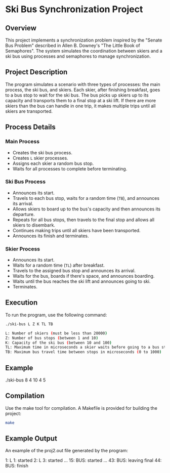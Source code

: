 # Ski Bus Synchronization Project

## Overview

This project implements a synchronization problem inspired by the "Senate Bus Problem" described in Allen B. Downey's "The Little Book of Semaphores". The system simulates the coordination between skiers and a ski bus using processes and semaphores to manage synchronization.

## Project Description

The program simulates a scenario with three types of processes: the main process, the ski bus, and skiers. Each skier, after finishing breakfast, goes to a bus stop to wait for the ski bus. The bus picks up skiers up to its capacity and transports them to a final stop at a ski lift. If there are more skiers than the bus can handle in one trip, it makes multiple trips until all skiers are transported.

## Process Details

### Main Process

- Creates the ski bus process.
- Creates `L` skier processes.
- Assigns each skier a random bus stop.
- Waits for all processes to complete before terminating.

### Ski Bus Process

- Announces its start.
- Travels to each bus stop, waits for a random time (`TB`), and announces its arrival.
- Allows skiers to board up to the bus's capacity and then announces its departure.
- Repeats for all bus stops, then travels to the final stop and allows all skiers to disembark.
- Continues making trips until all skiers have been transported.
- Announces its finish and terminates.

### Skier Process

- Announces its start.
- Waits for a random time (`TL`) after breakfast.
- Travels to the assigned bus stop and announces its arrival.
- Waits for the bus, boards if there's space, and announces boarding.
- Waits until the bus reaches the ski lift and announces going to ski.
- Terminates.

## Execution

To run the program, use the following command:

```sh
./ski-bus L Z K TL TB

L: Number of skiers (must be less than 20000)
Z: Number of bus stops (between 1 and 10)
K: Capacity of the ski bus (between 10 and 100)
TL: Maximum time in microseconds a skier waits before going to a bus stop (0 to 10000)
TB: Maximum bus travel time between stops in microseconds (0 to 1000)
```

## Example

./ski-bus 8 4 10 4 5

## Compilation

Use the make tool for compilation. A Makefile is provided for building the project:

```sh
make
```

## Example Output

An example of the proj2.out file generated by the program:


1: L 1: started
2: L 3: started
...
15: BUS: started
...
43: BUS: leaving final
44: BUS: finish


